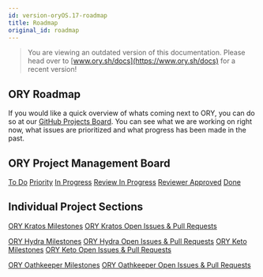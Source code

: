 ```yaml
---
id: version-oryOS.17-roadmap
title: Roadmap
original_id: roadmap
---
```


> You are viewing an outdated version of this documentation. Please head over
> to [www.ory.sh/docs](https://www.ory.sh/docs) for a recent version!

## ORY Roadmap

If you would like a quick overview of whats coming next to ORY, you can do so at
our [GitHub Projects Board](https://github.com/orgs/ory/projects/8).
You can see what we are working on right now, what issues are prioritized and
what progress has been made in the past.

## ORY Project Management Board

[To Do](https://github.com/orgs/ory/projects/8#column-6092768)
[Priority](https://github.com/orgs/ory/projects/8#column-7739379)
[In Progress](https://github.com/orgs/ory/projects/8#column-6092769)
[Review In Progress](https://github.com/orgs/ory/projects/8#column-6092770)
[Reviewer Approved](https://github.com/orgs/ory/projects/8#column-6092771)
[Done](https://github.com/orgs/ory/projects/8#column-6092772)

## Individual Project Sections

[ORY Kratos Milestones](https://github.com/ory/kratos/milestones)
[ORY Kratos Open Issues & Pull Requests](https://github.com/ory/kratos/issues?q=is%3Aopen+sort%3Aupdated-desc+sort%3Areactions-%2B1-desc)

[ORY Hydra Milestones](https://github.com/ory/hydra/milestones)
[ORY Hydra Open Issues & Pull Requests](https://github.com/ory/hydra/issues?q=is%3Aopen+sort%3Aupdated-desc+sort%3Areactions-%2B1-desc)
[ORY Keto Milestones](https://github.com/ory/keto/milestones)
[ORY Keto Open Issues & Pull Requests](https://github.com/ory/keto/issues?q=is%3Aopen+sort%3Aupdated-desc+sort%3Areactions-%2B1-desc)

[ORY Oathkeeper Milestones](https://github.com/ory/oathkeeper/milestones)
[ORY Oathkeeper Open Issues & Pull Requests](https://github.com/ory/oathkeeper/issues?q=is%3Aopen+sort%3Aupdated-desc+sort%3Areactions-%2B1-desc)
